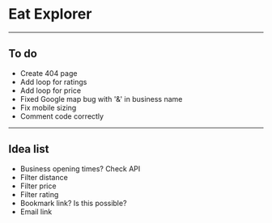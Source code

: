 # Eat Explorer
---
## To do
- Create 404 page
- Add loop for ratings
- Add loop for price
- Fixed Google map bug with '&' in business name
- Fix mobile sizing
- Comment code correctly
---
## Idea list
- Business opening times? Check API
- Filter distance
- Filter price
- Filter rating
- Bookmark link? Is this possible?
- Email link
